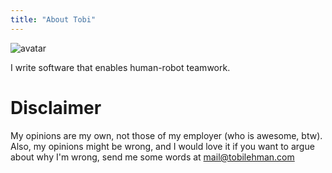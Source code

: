 ```yaml
---
title: "About Tobi"
---
```


![avatar](/images/avatar.jpg)

I write software that enables human-robot teamwork.
# Disclaimer

My opinions are my own, not those of my employer (who is awesome, btw). 
Also, my opinions might be wrong, and I would love it if you want to argue 
about why I'm wrong, send me some words at <a href="mailto:mail@tobilehman.com">mail@tobilehman.com</a>